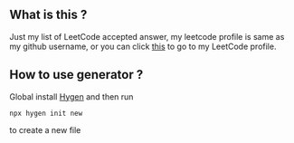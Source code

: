 ## What is this ?
Just my list of LeetCode accepted answer, my leetcode profile is same as my github username, or you can click [this](https://leetcode.com/jarooda/) to go to my LeetCode profile.

## How to use generator ?
Global install [Hygen](https://www.hygen.io/) and then run

```
npx hygen init new
```

to create a new file